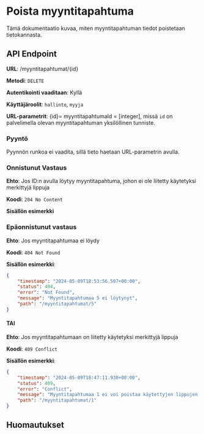 # Poista myyntitapahtuma
Tämä dokumentaatio kuvaa, miten myyntitapahtuman tiedot poistetaan tietokannasta.

## API Endpoint

**URL**: /myyntitapahtumat/{id}

**Metodi**: `DELETE`

**Autentikointi vaaditaan**: Kyllä

**Käyttäjäroolit**: `hallinto`, `myyja`

**URL-parametrit**: {id}= myyntitapahtumaId = [integer], missä `id` on palvelimella olevan myyntitapahtuman yksilöllinen tunniste.

### Pyyntö
Pyynnön runkoa ei vaadita, sillä tieto haetaan URL-parametrin avulla.


### Onnistunut Vastaus

**Ehto**: Jos ID:n avulla löytyy myyntitapahtuma, johon ei ole liitetty käytetyksi merkittyjä lippuja

**Koodi**: `204 No Content`

**Sisällön esimerkki**


### Epäonnistunut vastaus

**Ehto**: Jos myyntitapahtumaa ei löydy

**Koodi**: `404 Not Found`

**Sisällön esimerkki**: 
```json
{
    "timestamp": "2024-05-09T18:53:56.507+00:00",
    "status": 404,
    "error": "Not Found",
    "message": "Myyntitapahtumaa 5 ei löytynyt",
    "path": "/myyntitapahtumat/5"
}
```

#### TAI

**Ehto**: Jos myyntitapahtumaan on liitetty käytetyksi merkittyjä lippuja

**Koodi**: `409 Conflict`

**Sisällön esimerkki**: 
```json
{
    "timestamp": "2024-05-09T18:47:11.930+00:00",
    "status": 409,
    "error": "Conflict",
    "message": "Myyntitapahtumaa 1 ei voi poistaa käytettyjen lippujen takia",
    "path": "/myyntitapahtumat/1"
}
```

## Huomautukset
